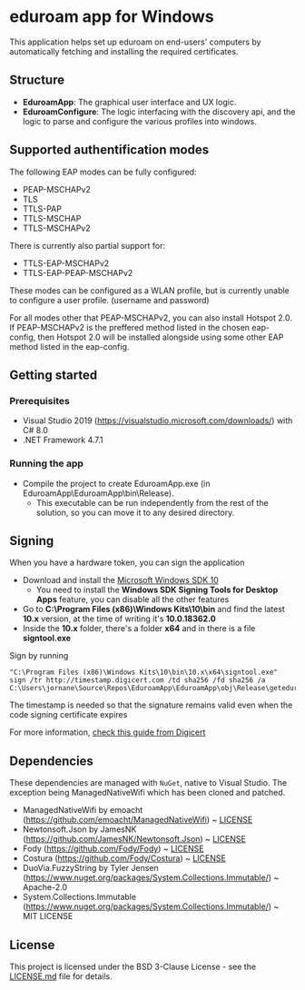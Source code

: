 # eduroam app for Windows

This application helps set up eduroam on end-users' computers by automatically fetching and installing the required certificates.

## Structure

* **EduroamApp**:       The graphical user interface and UX logic.
* **EduroamConfigure**: The logic interfacing with the discovery api, and the logic to parse and configure the various profiles into windows.

## Supported authentification modes

The following EAP modes can be fully configured:

* PEAP-MSCHAPv2
* TLS
* TTLS-PAP
* TTLS-MSCHAP
* TTLS-MSCHAPv2

There is currently also partial support for:

* TTLS-EAP-MSCHAPv2
* TTLS-EAP-PEAP-MSCHAPv2

These modes can be configured as a WLAN profile, but is currently unable to
configure a user profile. (username and password)

For all modes other that PEAP-MSCHAPv2, you can also install Hotspot 2.0.
If PEAP-MSCHAPv2 is the preffered method listed in the chosen eap-config, then
Hotspot 2.0 will be installed alongside using some other EAP method listed in the eap-config.


## Getting started

### Prerequisites

 * Visual Studio 2019 (https://visualstudio.microsoft.com/downloads/) with C# 8.0
 * .NET Framework 4.7.1

### Running the app

 * Compile the project to create EduroamApp.exe (in EduroamApp\EduroamApp\bin\Release).
	* This executable can be run independently from the rest of the solution, so you can move it to any desired directory.


## Signing

When you have a hardware token, you can sign the application

 * Download and install the [Microsoft Windows SDK 10](https://developer.microsoft.com/en-us/windows/downloads/windows-10-sdk)
   * You need to install the **Windows SDK Signing Tools for Desktop Apps** feature, you can disable all the other features
 * Go to **C:\Program Files (x86)\Windows Kits\10\bin** and find the latest **10.x** version, at the time of writing it's **10.0.18362.0**
 * Inside the **10.x** folder, there's a folder **x64** and in there is a file **signtool.exe**

Sign by running

	"C:\Program Files (x86)\Windows Kits\10\bin\10.x\x64\signtool.exe" sign /tr http://timestamp.digicert.com /td sha256 /fd sha256 /a C:\Users\jornane\Source\Repos\EduroamApp\EduroamApp\obj\Release\geteduroam.exe

The timestamp is needed so that the signature remains valid even when the code signing certificate expires

For more information, [check this guide from Digicert](https://www.digicert.com/kb/code-signing/signcode-signtool-command-line.htm)

## Dependencies

These dependencies are managed with `NuGet`, native to Visual Studio. The exception being ManagedNativeWifi which has been cloned and patched.

 * ManagedNativeWifi by emoacht (https://github.com/emoacht/ManagedNativeWifi) ~ [LICENSE](Licenses/ManagedNativeWifi_LICENSE.md)
 * Newtonsoft.Json by JamesNK (https://github.com/JamesNK/Newtonsoft.Json) ~ [LICENSE](Licenses/Newtonsoft.Json_LICENSE.md)
 * Fody (https://github.com/Fody/Fody) ~ [LICENSE](Licenses/Fody_LICENSE.md)
 * Costura (https://github.com/Fody/Costura) ~ [LICENSE](Licenses/Costura_LICENSE.md)
 * DuoVia.FuzzyString by Tyler Jensen (https://www.nuget.org/packages/System.Collections.Immutable/) ~ Apache-2.0
 * System.Collections.Immutable (https://www.nuget.org/packages/System.Collections.Immutable/) ~ MIT LICENSE

## License

This project is licensed under the BSD 3-Clause License - see the [LICENSE.md](LICENSE.md) file for details.
